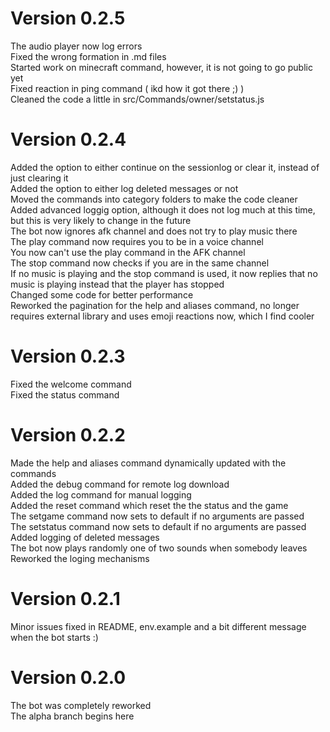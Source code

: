 # Version 0.2.5
The audio player now log errors  
Fixed the wrong formation in .md files  
Started work on minecraft command, however, it is not going to go public yet  
Fixed reaction in ping command ( ikd how it got there ;) )  
Cleaned the code a little in src/Commands/owner/setstatus.js  

# Version 0.2.4
Added the option to either continue on the sessionlog or clear it, instead of just clearing it  
Added the option to either log deleted messages or not  
Moved the commands into category folders to make the code cleaner  
Added advanced loggig option, although it does not log much at this time, but this is very likely to change in the future  
The bot now ignores afk channel and does not try to play music there  
The play command now requires you to be in a voice channel  
You now can't use the play command in the AFK channel  
The stop command now checks if you are in the same channel  
If no music is playing and the stop command is used, it now replies that no music is playing instead that the player has stopped  
Changed some code for better performance  
Reworked the pagination for the help and aliases command, no longer requires external library and uses emoji reactions now, which I find cooler  

# Version 0.2.3
Fixed the welcome command  
Fixed the status command  

# Version 0.2.2
Made the help and aliases command dynamically updated with the commands  
Added the debug command for remote log download  
Added the log command for manual logging  
Added the reset command which reset the the status and the game  
The setgame command now sets to default if no arguments are passed  
The setstatus command now sets to default if no arguments are passed  
Added logging of deleted messages  
The bot now plays randomly one of two sounds when somebody leaves  
Reworked the loging mechanisms  

# Version 0.2.1
Minor issues fixed in README, env.example and a bit different message when the bot starts :)  

# Version 0.2.0
The bot was completely reworked  
The alpha branch begins here  
